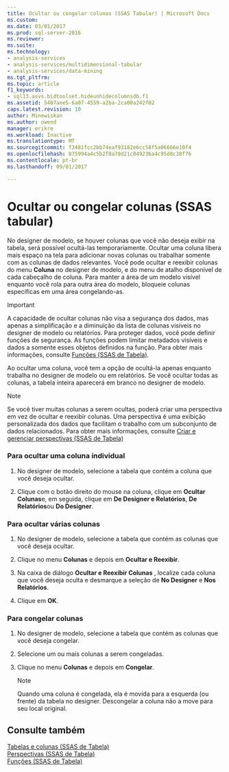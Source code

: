 ```yaml
---
title: Ocultar ou congelar colunas (SSAS Tabular) | Microsoft Docs
ms.custom: 
ms.date: 03/01/2017
ms.prod: sql-server-2016
ms.reviewer: 
ms.suite: 
ms.technology:
- analysis-services
- analysis-services/multidimensional-tabular
- analysis-services/data-mining
ms.tgt_pltfrm: 
ms.topic: article
f1_keywords:
- sql13.asvs.bidtoolset.hideunhidecolumnsdb.f1
ms.assetid: 5407aee5-6a07-4559-a2ba-2ca00a242f02
caps.latest.revision: 10
author: Minewiskan
ms.author: owend
manager: erikre
ms.workload: Inactive
ms.translationtype: MT
ms.sourcegitcommit: f3481fcc2bb74eaf93182e6cc58f5a06666e10f4
ms.openlocfilehash: 875994a4c5b2f8a78d21c049236a4c95d8c38f76
ms.contentlocale: pt-br
ms.lasthandoff: 09/01/2017

---
```

# <a name="hide-or-freeze-columns-ssas-tabular"></a>Ocultar ou congelar colunas (SSAS tabular)
  No designer de modelo, se houver colunas que você não deseja exibir na tabela, será possível ocultá-las temporariamente. Ocultar uma coluna libera mais espaço na tela para adicionar novas colunas ou trabalhar somente com as colunas de dados relevantes. Você pode ocultar e reexibir colunas do menu **Coluna** no designer de modelo, e do menu de atalho disponível de cada cabeçalho de coluna. Para manter a área de um modelo visível enquanto você rola para outra área do modelo, bloqueie colunas específicas em uma área congelando-as.  
  
> [!IMPORTANT]  
>  A capacidade de ocultar colunas não visa a segurança dos dados, mas apenas a simplificação e a diminuição da lista de colunas visíveis no designer de modelo ou relatórios. Para proteger dados, você pode definir funções de segurança. As funções podem limitar metadados visíveis e dados a somente esses objetos definidos na função. Para obter mais informações, consulte [Funções &#40;SSAS de Tabela&#41;](../../analysis-services/tabular-models/roles-ssas-tabular.md).  
  
 Ao ocultar uma coluna, você tem a opção de ocultá-la apenas enquanto trabalha no designer de modelo ou em relatórios. Se você ocultar todas as colunas, a tabela inteira aparecerá em branco no designer de modelo.  
  
> [!NOTE]  
>  Se você tiver muitas colunas a serem ocultas, poderá criar uma perspectiva em vez de ocultar e reexibir colunas. Uma perspectiva é uma exibição personalizada dos dados que facilitam o trabalho com um subconjunto de dados relacionados. Para obter mais informações, consulte [Criar e gerenciar perspectivas &#40;SSAS de Tabela&#41;](../../analysis-services/tabular-models/create-and-manage-perspectives-ssas-tabular.md)  
  
### <a name="to-hide-an-individual-column"></a>Para ocultar uma coluna individual  
  
1.  No designer de modelo, selecione a tabela que contém a coluna que você deseja ocultar.  
  
2.  Clique com o botão direito do mouse na coluna, clique em **Ocultar Colunas**e, em seguida, clique em **De Designer e Relatórios**, **De Relatórios**ou **Do Designer**.  
  
### <a name="to-hide-multiple-columns"></a>Para ocultar várias colunas  
  
1.  No designer de modelo, selecione a tabela que contém as colunas que você deseja ocultar.  
  
2.  Clique no menu **Colunas** e depois em **Ocultar e Reexibir**.  
  
3.  Na caixa de diálogo **Ocultar e Reexibir Colunas** , localize cada coluna que você deseja oculta e desmarque a seleção de **No Designer** e **Nos Relatórios**.  
  
4.  Clique em **OK**.  
  
### <a name="to-freeze-columns"></a>Para congelar colunas  
  
1.  No designer de modelo, selecione a tabela que contém as colunas que você deseja congelar.  
  
2.  Selecione um ou mais colunas a serem congeladas.  
  
3.  Clique no menu **Colunas** e depois em **Congelar**.  
  
    > [!NOTE]  
    >  Quando uma coluna é congelada, ela é movida para a esquerda (ou frente) da tabela no designer. Descongelar a coluna não a move para seu local original.  
  
## <a name="see-also"></a>Consulte também  
 [Tabelas e colunas &#40;SSAS de Tabela&#41;](../../analysis-services/tabular-models/tables-and-columns-ssas-tabular.md)   
 [Perspectivas &#40;SSAS de Tabela&#41;](../../analysis-services/tabular-models/perspectives-ssas-tabular.md)   
 [Funções &#40;SSAS de Tabela&#41;](../../analysis-services/tabular-models/roles-ssas-tabular.md)  
  
  

